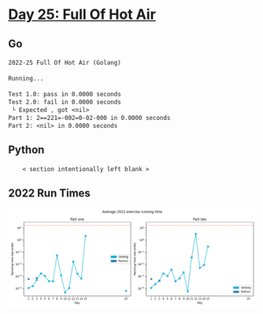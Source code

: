 # [Day 25: Full Of Hot Air](https://adventofcode.com/2022/day/25)

## Go

```text
2022-25 Full Of Hot Air (Golang)

Running...

Test 1.0: pass in 0.0000 seconds
Test 2.0: fail in 0.0000 seconds
 └ Expected , got <nil>
Part 1: 2==221=-002=0-02-000 in 0.0000 seconds
Part 2: <nil> in 0.0000 seconds
```

## Python

```text
    < section intentionally left blank >
```

## 2022 Run Times

![2022 exercise run-time graphs](../run-times.png)
